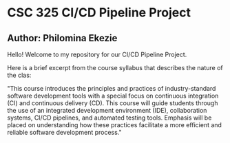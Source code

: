 # CSC 325 CI/CD Pipeline Project
## Author: Philomina Ekezie
Hello! Welcome to my repository for our CI/CD Pipeline Project.

Here is a brief excerpt from the course syllabus that describes the nature of the clas:

"This course introduces the principles and practices of industry-standard software development tools with a
special focus on continuous integration (CI) and continuous delivery (CD). This course will guide students
through the use of an integrated development environment (IDE), collaboration systems, CI/CD pipelines, and
automated testing tools. Emphasis will be placed on understanding how these practices facilitate a more efficient
and reliable software development process."

